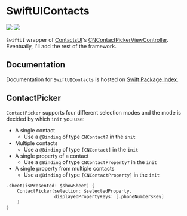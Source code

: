 # SwiftUIContacts

[![](https://img.shields.io/endpoint?url=https%3A%2F%2Fswiftpackageindex.com%2Fapi%2Fpackages%2Fedonv%2FSwiftUIContacts%2Fbadge%3Ftype%3Dswift-versions)](https://swiftpackageindex.com/edonv/SwiftUIContacts)
[![](https://img.shields.io/endpoint?url=https%3A%2F%2Fswiftpackageindex.com%2Fapi%2Fpackages%2Fedonv%2FSwiftUIContacts%2Fbadge%3Ftype%3Dplatforms)](https://swiftpackageindex.com/edonv/SwiftUIContacts)

`SwiftUI` wrapper of [ContactsUI](https://developer.apple.com/documentation/contactsui)'s  [CNContactPickerViewController](https://developer.apple.com/documentation/contactsui/cncontactpickerviewcontroller). Eventually, I'll add the rest of the framework. 

## Documentation

Documentation for `SwiftUIContacts` is hosted on [Swift Package Index](https://swiftpackageindex.com/edonv/SwiftUIContacts/documentation/swiftuicontacts).

## ContactPicker

`ContactPicker` supports four different selection modes and the mode is decided by which `init` you use:
- A single contact 
  - Use a `@Binding` of type `CNContact?` in the `init`
- Multiple contacts 
  - Use a `@Binding` of type `[CNContact]` in the `init`
- A single property of a contact 
  - Use a `@Binding` of type `CNContactProperty?` in the `init`
- A single property from multiple contacts 
  - Use a `@Binding` of type `[CNContactProperty]` in the `init`

```swift
.sheet(isPresented: $showSheet) {
    ContactPicker(selection: $selectedProperty,
                  displayedPropertyKeys: [.phoneNumbersKey]
    )
}
```

